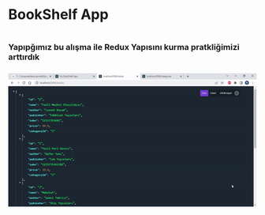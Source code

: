  <h1>BookShelf App<h1>

 <h3>Yapıpğımız bu alışma ile Redux Yapısını kurma pratkliğimizi arttırdık <h3>

 ![](books.gif)
